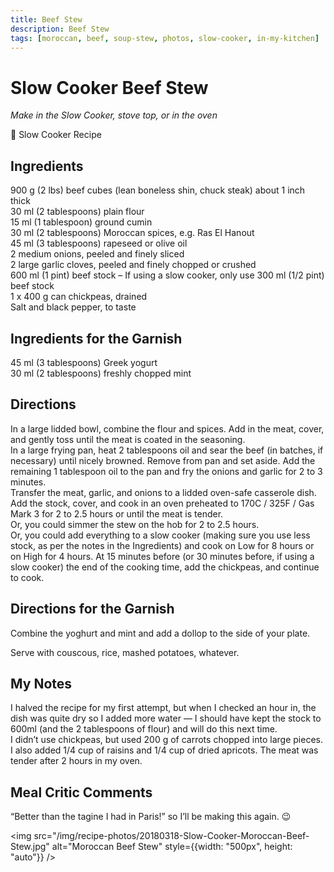 ```yaml
---
title: Beef Stew
description: Beef Stew
tags: [moroccan, beef, soup-stew, photos, slow-cooker, in-my-kitchen]
---
```


# Slow Cooker Beef Stew
*Make in the Slow Cooker, stove top, or in the oven*

🍲 Slow Cooker Recipe

## Ingredients
900 g (2 lbs) beef cubes (lean boneless shin, chuck steak) about 1 inch thick  
30 ml (2 tablespoons) plain flour  
15 ml (1 tablespoon) ground cumin  
30 ml (2 tablespoons) Moroccan spices, e.g. Ras El Hanout  
45 ml (3 tablespoons) rapeseed or olive oil  
2 medium onions, peeled and finely sliced  
2 large garlic cloves, peeled and finely chopped or crushed  
600 ml (1 pint) beef stock – If using a slow cooker, only use 300 ml (1/2 pint) beef stock  
1 x 400 g can chickpeas, drained  
Salt and black pepper, to taste

## Ingredients for the Garnish
45 ml (3 tablespoons) Greek yogurt  
30 ml (2 tablespoons) freshly chopped mint

## Directions
In a large lidded bowl, combine the flour and spices. Add in the meat, cover, and gently toss until the meat is coated in the seasoning.  
In a large frying pan, heat 2 tablespoons oil and sear the beef (in batches, if necessary) until nicely browned. Remove from pan and set aside. Add the remaining 1 tablespoon oil to the pan and fry the onions and garlic for 2 to 3 minutes.  
Transfer the meat, garlic, and onions to a lidded oven-safe casserole dish. Add the stock, cover, and cook in an oven preheated to 170C / 325F / Gas Mark 3 for 2 to 2.5 hours or until the meat is tender.  
Or, you could simmer the stew on the hob for 2 to 2.5 hours.  
Or, you could add everything to a slow cooker (making sure you use less stock, as per the notes in the Ingredients) and cook on Low for 8 hours or on High for 4 hours.
At 15 minutes before (or 30 minutes before, if using a slow cooker) the end of the cooking time, add the chickpeas, and continue to cook.

## Directions for the Garnish
Combine the yoghurt and mint and add a dollop to the side of your plate.  

Serve with couscous, rice, mashed potatoes, whatever.

## My Notes
I halved the recipe for my first attempt, but when I checked an hour in, the dish was quite dry so I added more water — I should have kept the stock to 600ml (and the 2 tablespoons of flour) and will do this next time.  
I didn’t use chickpeas, but used 200 g of carrots chopped into large pieces. I also added 1/4 cup of raisins and 1/4 cup of dried apricots. The meat was tender after 2 hours in my oven.

## Meal Critic Comments
“Better than the tagine I had in Paris!” so I’ll be making this again. 😉

<img src="/img/recipe-photos/20180318-Slow-Cooker-Moroccan-Beef-Stew.jpg" alt="Moroccan Beef Stew" style={{width: "500px", height: "auto"}} />